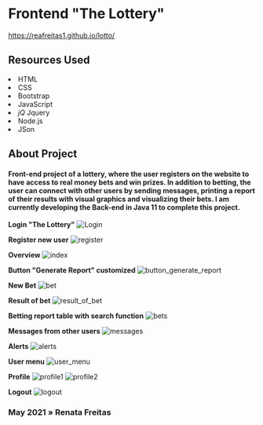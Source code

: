 <h1>Frontend "The Lottery"</h1>

https://reafreitas1.github.io/lotto/

<h2>Resources Used</h2>

<li><i class="fab fa-html5" aria-hidden="true"></i> HTML</a></li>
<li><i class="fab fa-css3-alt" aria-hidden="true"></i> CSS</a></li>
<li><i class="fab fa-bootstrap" aria-hidden="true"></i> Bootstrap</a></li>
<li><i class="fab fa-js" aria-hidden="true"></i> JavaScript</a></li>
<li><i class="custom">jQ</i> Jquery</a></li>
<li><i class="fab fa-node-js"></i> Node.js</a></li>
 <li><i class="far fa-circle"></i> JSon</a></li>

<h2>About Project</h2>

<h4>Front-end project of a lottery, where the user registers on the website to have access to real money bets and win prizes. In addition to betting, the user can connect with other users by sending messages, printing a report of their results with visual graphics and visualizing their bets. I am currently developing the Back-end in Java 11 to complete this project.</h4>

**Login "The Lottery"**
![Login](https://user-images.githubusercontent.com/79333175/118897605-8b1def00-b902-11eb-9399-4fa7636083d1.jpg)


**Register new user**
![register](https://user-images.githubusercontent.com/79333175/118897631-9cff9200-b902-11eb-9156-e64616b10d02.jpg)


**Overview**
![index](https://user-images.githubusercontent.com/79333175/118897673-b1438f00-b902-11eb-9f8d-e89bbd2acedb.jpg)


**Button "Generate Report" customized**
![button_generate_report](https://user-images.githubusercontent.com/79333175/118897688-b6084300-b902-11eb-946e-c538b27dd19e.jpg)


**New Bet**
![bet](https://user-images.githubusercontent.com/79333175/118897715-c4eef580-b902-11eb-99c6-95b7b44ab674.jpg)


**Result of bet**
![result_of_bet](https://user-images.githubusercontent.com/79333175/118897739-cf10f400-b902-11eb-881a-636cc9f04820.jpg)


**Betting report table with search function**
![bets](https://user-images.githubusercontent.com/79333175/118897757-d932f280-b902-11eb-9515-d36d657f30fa.jpg)


**Messages from other users**
![messages](https://user-images.githubusercontent.com/79333175/118897771-de903d00-b902-11eb-9591-c9207c9db22c.jpg)


**Alerts**
![alerts](https://user-images.githubusercontent.com/79333175/118897793-e5b74b00-b902-11eb-937c-b7a2b7bd1677.jpg)


**User menu**
![user_menu](https://user-images.githubusercontent.com/79333175/118897799-ec45c280-b902-11eb-8ad1-f0f4a8b8a292.jpg)


**Profile**
![profile1](https://user-images.githubusercontent.com/79333175/118897813-f5369400-b902-11eb-9823-5999a7f2c14b.jpg)
![profile2](https://user-images.githubusercontent.com/79333175/118897825-fff12900-b902-11eb-83c7-99f3f21779f9.jpg)


**Logout**
![logout](https://user-images.githubusercontent.com/79333175/118897851-0c758180-b903-11eb-88f7-210c5c3feb44.jpg)



<h3>May 2021 » Renata Freitas</h3>
